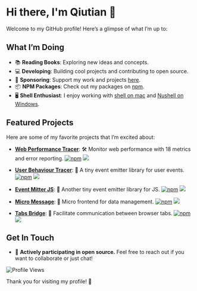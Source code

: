 # Hi there, I'm Qiutian 👋

Welcome to my GitHub profile! Here’s a glimpse of what I’m up to:

## What I’m Doing

- 📚 **Reading Books**: Exploring new ideas and concepts.
- 💻 **Developing**: Building cool projects and contributing to open source.
- 💸 **Sponsoring**: Support my work and projects [here](https://github.com/qiutian00?tab=sponsoring).
- 📦 **NPM Packages**: Check out my packages on [npm](https://www.npmjs.com/~qiutian00).
- 🖥️ **Shell Enthusiast**: I enjoy working with [shell on mac](https://ubuntu.com/tutorials/command-line-for-beginners#1-overview) and [Nushell on Windows](https://www.nushell.sh/book/).

## Featured Projects

Here are some of my favorite projects that I’m excited about:

- **[Web Performance Tracer](https://github.com/qiutian00/web-performance-tracer)**: 🛠️ Monitor web performance with 18 metrics and error reporting.
  [![npm](https://img.shields.io/npm/v/web-performance-tracer.svg)](https://npmjs.com/package/web-performance-tracer) [![](https://img.shields.io/npm/dt/web-performance-tracer?style=flat&label=downloads&color=3b9648&labelColor=484848&logo=npm)](https://www.npmjs.com/package/web-performance-tracer)

- **[User Behaviour Tracer](https://www.npmjs.com/package/user-behaviour-tracer)**: 🌻 A tiny event emitter library for user events.
  [![npm](https://img.shields.io/npm/v/user-behaviour-tracer.svg)](https://npmjs.com/package/user-behaviour-tracer) [![](https://img.shields.io/npm/dt/user-behaviour-tracer?style=flat&label=downloads&color=3b9648&labelColor=484848&logo=npm)](https://www.npmjs.com/package/user-behaviour-tracer)

- **[Event Mitter JS](https://github.com/qiutian00/event-mitter-js)**: 🌻 Another tiny event emitter library for JS.
  [![npm](https://img.shields.io/npm/v/event-mitter-js.svg)](https://npmjs.com/package/event-mitter-js) [![](https://img.shields.io/npm/dt/event-mitter-js?style=flat&label=downloads&color=3b9648&labelColor=484848&logo=npm)](https://www.npmjs.com/package/event-mitter-js)

- **[Micro Message](https://github.com/qiutian00/micro-message)**: 🌸 Micro frontend for data management.
  [![npm](https://img.shields.io/npm/v/micro-message.svg)](https://npmjs.com/package/micro-message) [![](https://img.shields.io/npm/dt/micro-message?style=flat&label=downloads&color=3b9648&labelColor=484848&logo=npm)](https://www.npmjs.com/package/micro-message)

- **[Tabs Bridge](https://github.com/qiutian00/tabs-bridge)**: 🌿 Facilitate communication between browser tabs.
  [![npm](https://img.shields.io/npm/v/tabs-bridge.svg)](https://npmjs.com/package/tabs-bridge) [![](https://img.shields.io/npm/dt/tabs-bridge?style=flat&label=downloads&color=3b9648&labelColor=484848&logo=npm)](https://www.npmjs.com/package/tabs-bridge)

## Get In Touch

- 💬 **Actively participating in open source.** Feel free to reach out if you want to collaborate or just chat!

![Profile Views](https://komarev.com/ghpvc/?username=qiutian00&style=plastic)

Thank you for visiting my profile! 🌟
